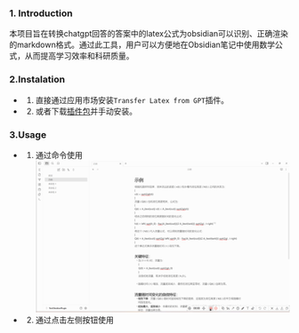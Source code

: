 ### 1. Introduction
本项目旨在转换chatgpt回答的答案中的latex公式为obsidian可以识别、正确渲染的markdown格式。通过此工具，用户可以方便地在Obsidian笔记中使用数学公式，从而提高学习效率和科研质量。
### 2.Instalation
- 1. 直接通过应用市场安装`Transfer Latex from GPT`插件。
- 2. 或者下载[插件包](https://github.com/xixia123/obsidian-transfer-latex-from-gpt)并手动安装。
### 3.Usage
- 1. 通过命令使用  
![](https://github.com/xixia123/obsidian-transfer-latex-from-gpt/blob/master/media/Command%20line.gif)
- 2. 通过点击左侧按钮使用
